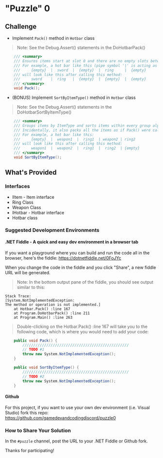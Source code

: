 # "Puzzle" 0

## Challenge

- Implement `Pack()` method in `Hotbar` class
>Note: See the Debug.Assert() statements in the DoHotbarPack()


```cs
    /// <summary>
    /// Ensures items start at slot 0 and there are no empty slots between items.
    /// For example, a hot bar like this (pipe symbol '|' is acting as the separator):
    ///     {empty}  |  sword  |  {empty}  |  ring     |  {empty}
    /// will look like this after calling this method:
    ///     sword    |  ring   |  {empty}  |  {empty}  |  {empty}
    /// </summary>
    void Pack();
```

-  (BONUS) Implement `SortByItemType()` method in `Hotbar` class
>Note: See the Debug.Assert() statements in the DoHotbarSortByItemType()

```cs
    /// <summary>
    /// Groups items by ItemType and sorts items within every group alphabetically by Name.
    /// Incidentally, it also packs all the items as if Pack() were called.
    /// For example, a hot bar like this:
    ///     {empty}  |  weapon1  |  ring1  | weapon2 | ring2
    /// will look like this after calling this method:
    ///     weapon1  |  weapon2  |  ring1  |  ring2  | {empty}
    /// </summary>
    void SortByItemType();
```


## What's Provided

### Interfaces
- IItem - Item interface
- Ring Class
- Weapon Class
- IHotbar - Hotbar interface
- Hotbar class

### Suggested Development Environments
#### .NET Fiddle - A quick and easy dev environment in a browser tab

If you want a playground where you can build and run the code all in the browser, here's the fiddle:
https://dotnetfiddle.net/0FoJYc

When you change the code in the fiddle and you click "Share", a new fiddle URL will be generated.

>Note: In the bottom output pane of the fiddle, you should see output similar to this:

```
Stack Trace:
[System.NotImplementedException:
The method or operation is not implemented.]
    at Hotbar.Pack() :line 167
    at Program.DoHotbarPack() :line 211
    at Program.Main() :line 263
```

>Double-clicking on the Hotbar.Pack() :line 167 will take you to the following code, which is where you would need to add your code:

```cs
    public void Pack() {
        /////////////////////////////////////////////////
        // TODO #1
        throw new System.NotImplementedException();
    }

    public void SortByItemType() {
        /////////////////////////////////////////////////
        // TODO #2
        throw new System.NotImplementedException();
    }
```

#### Github
For this project, if you want to use your own dev environment (i.e. Visual Studio) fork this repo:
https://github.com/gamedevandcodingdiscord/puzzle0



### How to Share Your Solution

In the `#puzzle` channel, post the URL to your .NET Fiddle or Github fork.


Thanks for participating!